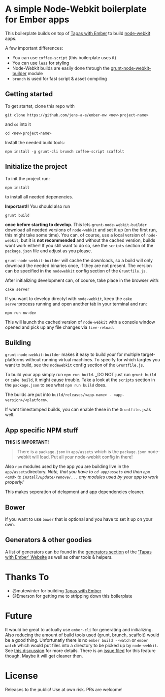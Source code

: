 # A simple Node-Webkit boilerplate for Ember apps

This boilerplate builds on top of [Tapas with Ember](https://github.com/mutewinter/tapas-with-ember) to build [node-webkit](https://github.com/rogerwang/node-webkit) apps.

A few important differences:

* You can use `coffee-script` (this boilerplate uses it)
* You can use `less` for styling
* Node-Webkit builds are easily done through the [grunt-node-webkit-builder](https://github.com/jens-a-e/grunt-node-webkit-builder) module
* `brunch` is used for fast script & asset compiling

## Getting started

To get startet, clone this repo with
```
git clone https://github.com/jens-a-e/ember-nw <new-project-name>
```

and `cd` into it
```
cd <new-project-name>
```

Install the needed build tools:

```
npm install -g grunt-cli brunch coffee-script scaffolt
```

## Initialize the project

To init the project run:

```
npm install
```

to install all needed depenencies.

**Important!!**
You should also run

```
grunt build
```

**once before starting to develop**. This lets `grunt-node-webkit-builder` download all needed versions of `node-webkit` and set it up (on the first run, this might take some time). You can, of course, use a local version of `node-webkit`, but it is **not recommended** and without the cached version, builds wont work either! If you still want to do so, see the `scripts` section of the `package.json` file and adjust as you please.

`grunt-node-webkit-builder` will cache the downloads, so a build will only download the needed binaries once, if they are not present. The version can be specified in the `nodewebkit` config section of the `Gruntfile.js`.


After initializing development can, of course, take place in the browser with:

```
cake server
```

If you want to develop directyl with `node-webkit`, keep the `cake server`process running and open another tab in your terminal and run:

```
npm run nw-dev
```

This will launch the cached version of `node-webkit` with a console window opened and pick up any file changes via `live-reload`.


## Building

`grunt-node-webkit-builder` makes it easy to build your for multiple target-platforms without running virtual machines. To specify for which targtes you want to build, see the `nodewebkit` config section of the `Gruntfile.js`.

To build your app simply run `npm run build`. _DO NOT just run `grunt build` or `cake build`, it might cause trouble. Take a look at the `scripts` section in the `package.json` to see what `npm run build` does.

The builds are put into `build/releases/<app-name> - <app-version>/<platform>`.

If want timestamped builds, you can enable these in the `Gruntfile.js`as well.


## App specific NPM stuff

**THIS IS IMPORTANT!**

> There is a `package.json` in `app/assets` which is the `package.json` node-webkit will load. Put all your node-webkit config in there!

Also `npm` modules used by the app you are building live in the `app/assets`directory. _Note, that you have to `cd app/assets` and then `npm <cmd>` to `install/update/remove/...` any modules used by your app to work properly!_

This makes seperation of delopment and app dependencies cleaner.


## Bower

If you want to use `bower` that is optional and you have to set it up on your own.


## Generators & other goodies

A list of generators can be found in the [generators section](https://github.com/mutewinter/tapas-with-ember#generators) of the ['Tapas with Ember' Website](https://github.com/mutewinter/tapas-with-ember) as well as other tools & helpers.


# Thanks To

* @mutewinter for building [Tapas with Ember](https://github.com/mutewinter/tapas-with-ember)
* @Emerson for getting me to stripping down this boilerplate

# Future

It would be great to actually use `ember-cli` for generating and initializing. Also reducing the amount of build tools used (grunt, brunch, scaffolt) would be a good thing. Unfortunatly there is no `ember build --watch` or `ember watch` which would put files into a directory to be picked up by `node-webkit`.
See [this discussion](http://discuss.emberjs.com/t/node-webkit-es6-amd-and-commonjs-resolved/) for more details. There is an [issue filed](https://github.com/stefanpenner/ember-cli/issues/292) for this feature though. Maybe it will get cleaner then.


# License

Releases to the public! Use at own risk. PRs are welcome!
